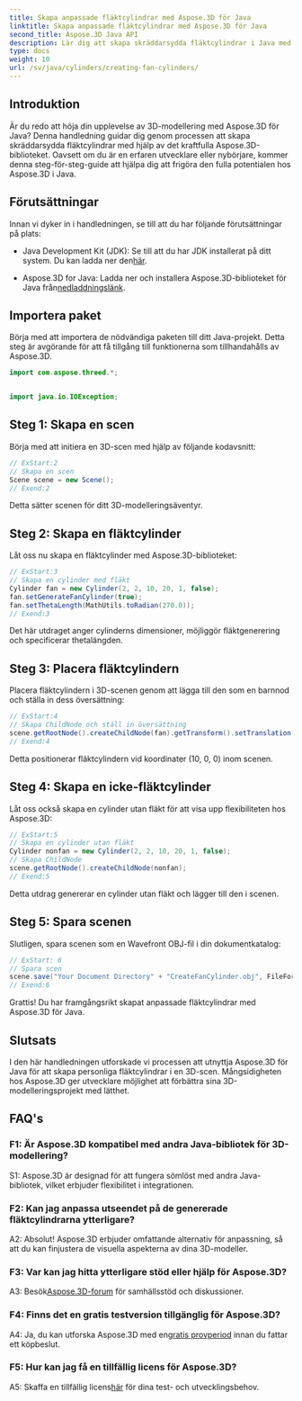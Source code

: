 ```yaml
---
title: Skapa anpassade fläktcylindrar med Aspose.3D för Java
linktitle: Skapa anpassade fläktcylindrar med Aspose.3D för Java
second_title: Aspose.3D Java API
description: Lär dig att skapa skräddarsydda fläktcylindrar i Java med Aspose.3D. Lyft ditt 3D-modelleringsspel utan ansträngning.
type: docs
weight: 10
url: /sv/java/cylinders/creating-fan-cylinders/
---
```

## Introduktion

Är du redo att höja din upplevelse av 3D-modellering med Aspose.3D för Java? Denna handledning guidar dig genom processen att skapa skräddarsydda fläktcylindrar med hjälp av det kraftfulla Aspose.3D-biblioteket. Oavsett om du är en erfaren utvecklare eller nybörjare, kommer denna steg-för-steg-guide att hjälpa dig att frigöra den fulla potentialen hos Aspose.3D i Java.

## Förutsättningar

Innan vi dyker in i handledningen, se till att du har följande förutsättningar på plats:

- Java Development Kit (JDK): Se till att du har JDK installerat på ditt system. Du kan ladda ner den[här](https://www.oracle.com/java/technologies/javase-downloads.html).

-  Aspose.3D for Java: Ladda ner och installera Aspose.3D-biblioteket för Java från[nedladdningslänk](https://releases.aspose.com/3d/java/).

## Importera paket

Börja med att importera de nödvändiga paketen till ditt Java-projekt. Detta steg är avgörande för att få tillgång till funktionerna som tillhandahålls av Aspose.3D.

```java
import com.aspose.threed.*;


import java.io.IOException;
```

## Steg 1: Skapa en scen

Börja med att initiera en 3D-scen med hjälp av följande kodavsnitt:

```java
// ExStart:2
// Skapa en scen
Scene scene = new Scene();
// Exend:2
```

Detta sätter scenen för ditt 3D-modelleringsäventyr.

## Steg 2: Skapa en fläktcylinder

Låt oss nu skapa en fläktcylinder med Aspose.3D-biblioteket:

```java
// ExStart:3
// Skapa en cylinder med fläkt
Cylinder fan = new Cylinder(2, 2, 10, 20, 1, false);
fan.setGenerateFanCylinder(true);
fan.setThetaLength(MathUtils.toRadian(270.0));
// Exend:3
```

Det här utdraget anger cylinderns dimensioner, möjliggör fläktgenerering och specificerar thetalängden.

## Steg 3: Placera fläktcylindern

Placera fläktcylindern i 3D-scenen genom att lägga till den som en barnnod och ställa in dess översättning:

```java
// ExStart:4
// Skapa ChildNode och ställ in översättning
scene.getRootNode().createChildNode(fan).getTransform().setTranslation(10, 0, 0);
// Exend:4
```

Detta positionerar fläktcylindern vid koordinater (10, 0, 0) inom scenen.

## Steg 4: Skapa en icke-fläktcylinder

Låt oss också skapa en cylinder utan fläkt för att visa upp flexibiliteten hos Aspose.3D:

```java
// ExStart:5
// Skapa en cylinder utan fläkt
Cylinder nonfan = new Cylinder(2, 2, 10, 20, 1, false);
// Skapa ChildNode
scene.getRootNode().createChildNode(nonfan);
// Exend:5
```

Detta utdrag genererar en cylinder utan fläkt och lägger till den i scenen.

## Steg 5: Spara scenen

Slutligen, spara scenen som en Wavefront OBJ-fil i din dokumentkatalog:

```java
// ExStart: 6
// Spara scen
scene.save("Your Document Directory" + "CreateFanCylinder.obj", FileFormat.WAVEFRONTOBJ);
// Exend:6
```

Grattis! Du har framgångsrikt skapat anpassade fläktcylindrar med Aspose.3D för Java.

## Slutsats

I den här handledningen utforskade vi processen att utnyttja Aspose.3D för Java för att skapa personliga fläktcylindrar i en 3D-scen. Mångsidigheten hos Aspose.3D ger utvecklare möjlighet att förbättra sina 3D-modelleringsprojekt med lätthet.

## FAQ's

### F1: Är Aspose.3D kompatibel med andra Java-bibliotek för 3D-modellering?

S1: Aspose.3D är designad för att fungera sömlöst med andra Java-bibliotek, vilket erbjuder flexibilitet i integrationen.

### F2: Kan jag anpassa utseendet på de genererade fläktcylindrarna ytterligare?

A2: Absolut! Aspose.3D erbjuder omfattande alternativ för anpassning, så att du kan finjustera de visuella aspekterna av dina 3D-modeller.

### F3: Var kan jag hitta ytterligare stöd eller hjälp för Aspose.3D?

 A3: Besök[Aspose.3D-forum](https://forum.aspose.com/c/3d/18) för samhällsstöd och diskussioner.

### F4: Finns det en gratis testversion tillgänglig för Aspose.3D?

 A4: Ja, du kan utforska Aspose.3D med en[gratis provperiod](https://releases.aspose.com/) innan du fattar ett köpbeslut.

### F5: Hur kan jag få en tillfällig licens för Aspose.3D?

 A5: Skaffa en tillfällig licens[här](https://purchase.aspose.com/temporary-license/) för dina test- och utvecklingsbehov.